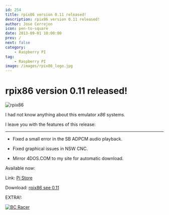 ```yaml
---
id: 254
title: rpix86 version 0.11 released!
description: rpix86 version 0.11 released!
author: Jose Cerrejon
icon: pen-to-square
date: 2013-09-01 18:00:00
prev: /
next: false
category:
    - Raspberry PI
tag:
    - Raspberry PI
image: /images/rpix86_logo.jpg
---
```


# rpix86 version 0.11 released!

![rpix86](/images/rpix86_logo.jpg)

I had not know anything about this emulator _x86_ systems.

I leave you with the features of this release:

---

-   Fixed a small error in the SB ADPCM audio playback.

-   Fixed graphical issues in NSW CNC.

-   Mirror 4DOS.COM to my site for automatic download.

Available now:

Link: [Pi Store](https://rpix86.patrickaalto.com/rdown.html)

Download: [rpix86 see 0.11](https://rpix86.patrickaalto.com/rpix86.zip)

EXTRA!:

<a href="https://www.myabandonware.com/download/bc-racers-28v/">![BC Racer](/images/2013/09/nbc.jpg "Download and play BC Racer!")</a>
